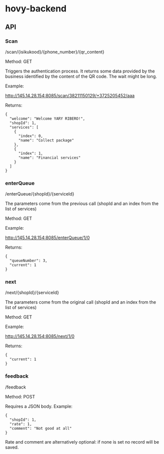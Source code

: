 # hovy-backend

## API

### Scan

/scan/{isikukood}/{phone_number}/{qr_content}

Method: GET

Triggers the authentication process. It returns some data provided by the business identified by the content of the QR code.
The wait might be long.

Example:

http://145.14.28.154:8085/scan/38211150129/+3725205452/aaa

Returns:

```
{
  "welcome": "Welcome YARY RIBERO!",
  "shopId": 1,
  "services": [
    {
      "index": 0,
      "name": "Collect package"
    },
    {
      "index": 1,
      "name": "Financial services"
    }
  ]
}
```

### enterQueue

/enterQueue/{shopId}/{serviceId}

The parameters come from the previous call (shopId and an index from the list of services)

Method: GET

Example:

http://145.14.28.154:8085/enterQueue/1/0

Returns:

```
{
  "queueNumber": 3,
  "current": 1
}
```

### next

/next/{shopId}/{serviceId}

The parameters come from the original call (shopId and an index from the list of services)

Method: GET

Example:

http://145.14.28.154:8085/next/1/0

Returns:

```
{
  "current": 1
}
```

### feedback

/feedback

Method: POST

Requires a JSON body. Example:

```
{
  "shopId": 1,
  "rate": 1,
  "comment": "Not good at all"
}
```

Rate and comment are alternatively optional: if none is set no record will be saved.